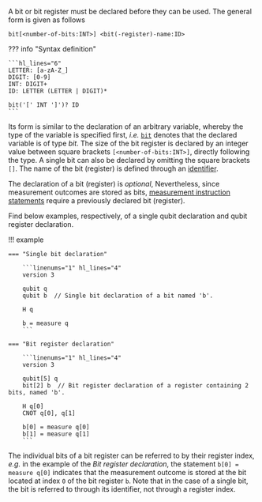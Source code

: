 A bit or bit register must be declared before they can be used.
The general form is given as follows

`bit[<number-of-bits:INT>] <bit(-register)-name:ID>`

??? info "Syntax definition"
    
    ```hl_lines="6"
    LETTER: [a-zA-Z_]
    DIGIT: [0-9]
    INT: DIGIT+  
    ID: LETTER (LETTER | DIGIT)*

    bit('[' INT ']')? ID     
    ```

Its form is similar to the declaration of an arbitrary variable, whereby the type of the variable is specified first, _i.e._ [`bit`](../type_system/types.md) denotes that the declared variable is of type _bit_.
The size of the bit register is declared by an integer value between square brackets `[<number-of-bits:INT>]`, directly following the type.
A single bit can also be declared by omitting the square brackets `[]`.
The name of the bit (register) is defined through an [identifier](../structure/identifiers.md). 

The declaration of a bit (register) is _optional_,
Nevertheless, since measurement outcomes are stored as bits, [measurement instruction statements](../instructions/measure.md) require a previously declared bit (register).

Find below examples, respectively, of a single qubit declaration and qubit register declaration.

!!! example

    === "Single bit declaration"

        ```linenums="1" hl_lines="4"
        version 3

        qubit q
        qubit b  // Single bit declaration of a bit named 'b'.

        H q

        b = measure q
        ```
    
    === "Bit register declaration"

        ```linenums="1" hl_lines="4"
        version 3

        qubit[5] q
        bit[2] b  // Bit register declaration of a register containing 2 bits, named 'b'.

        H q[0]
        CNOT q[0], q[1]

        b[0] = measure q[0]
        b[1] = measure q[1]
        ```

The individual bits of a bit register can be referred to by their register index, _e.g._ in the example of the _Bit register declaration_, the statement `b[0] = measure q[0]` indicates that the measurement outcome is stored at the bit located at index `0` of the bit register `b`. 
Note that in the case of a single bit, the bit is referred to through its identifier, not through a register index.
